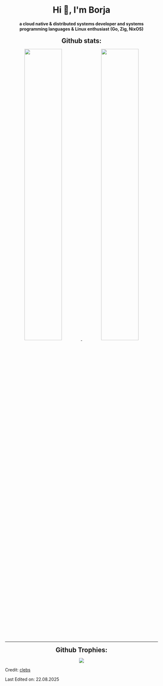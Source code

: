 <!--
**clebs/clebs** is a ✨ _special_ ✨ repository because its `README.md` (this file) appears on your GitHub profile.

Here are some ideas to get you started:

- 🔭 I’m currently working on ...
- 🌱 I’m currently learning ...
- 👯 I’m looking to collaborate on ...
- 🤔 I’m looking for help with ...
- 💬 Ask me about ...
- 📫 How to reach me: ...
- 😄 Pronouns: ...
- ⚡ Fun fact: ...
-->
<div align="center">
<h1 align="center">Hi 👋, I'm Borja</h1>
<h4 align="center">a cloud native & distributed systems developer and systems programming languages & Linux enthusiast (Go, Zig, NixOS)</h4>
</div>

<div align="center">
<h2 align="center" style="margin: 5px 10px;">Github stats:</h2> 
<p align="center">
    <a href="https://github.com/clebs/">
    <img width="49.5%" src="https://github-readme-stats.vercel.app/api?username=clebs&show_icons=true&theme=tokyonight&hide_border=true&locale=en" />
    <img width="49.5%" src="https://github-readme-streak-stats.herokuapp.com/?user=clebs&theme=tokyonight&hide_border=true" />
    </a>
 </p>
</div>

----

<div align="center">
<h2 align="center" style="margin: 5px 10px;">Github Trophies:</h2> 

[![](https://github-profile-trophy.vercel.app/?username=clebs&layout=compact&theme=algolia)](https://github.com/clebs)
</div>


Credit: [clebs](https://github.com/clebs)

Last Edited on: 22.08.2025
